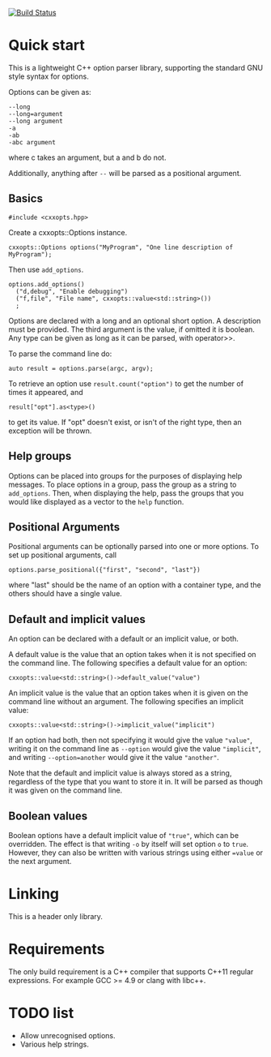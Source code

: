 [![Build Status](https://travis-ci.org/jarro2783/cxxopts.svg?branch=master)](https://travis-ci.org/jarro2783/cxxopts)

# Quick start

This is a lightweight C++ option parser library, supporting the standard GNU
style syntax for options.

Options can be given as:

    --long
    --long=argument
    --long argument
    -a
    -ab
    -abc argument

where c takes an argument, but a and b do not.

Additionally, anything after `--` will be parsed as a positional argument.

## Basics

    #include <cxxopts.hpp>

Create a cxxopts::Options instance.

    cxxopts::Options options("MyProgram", "One line description of MyProgram");

Then use `add_options`.

    options.add_options()
      ("d,debug", "Enable debugging")
      ("f,file", "File name", cxxopts::value<std::string>())
      ;

Options are declared with a long and an optional short option. A description
must be provided. The third argument is the value, if omitted it is boolean.
Any type can be given as long as it can be parsed, with operator>>.

To parse the command line do:

    auto result = options.parse(argc, argv);

To retrieve an option use `result.count("option")` to get the number of times
it appeared, and

    result["opt"].as<type>()

to get its value. If "opt" doesn't exist, or isn't of the right type, then an
exception will be thrown.

## Help groups

Options can be placed into groups for the purposes of displaying help messages.
To place options in a group, pass the group as a string to `add_options`. Then,
when displaying the help, pass the groups that you would like displayed as a
vector to the `help` function.

## Positional Arguments

Positional arguments can be optionally parsed into one or more options.
To set up positional arguments, call

    options.parse_positional({"first", "second", "last"})

where "last" should be the name of an option with a container type, and the
others should have a single value.

## Default and implicit values

An option can be declared with a default or an implicit value, or both.

A default value is the value that an option takes when it is not specified
on the command line. The following specifies a default value for an option:

    cxxopts::value<std::string>()->default_value("value")

An implicit value is the value that an option takes when it is given on the
command line without an argument. The following specifies an implicit value:

    cxxopts::value<std::string>()->implicit_value("implicit")

If an option had both, then not specifying it would give the value `"value"`,
writing it on the command line as `--option` would give the value `"implicit"`,
and writing `--option=another` would give it the value `"another"`.

Note that the default and implicit value is always stored as a string,
regardless of the type that you want to store it in. It will be parsed as
though it was given on the command line.

## Boolean values

Boolean options have a default implicit value of `"true"`, which can be
overridden. The effect is that writing `-o` by itself will set option `o` to
`true`. However, they can also be written with various strings using either
`=value` or the next argument.

# Linking

This is a header only library.

# Requirements

The only build requirement is a C++ compiler that supports C++11 regular
expressions. For example GCC >= 4.9 or clang with libc++.

# TODO list

* Allow unrecognised options.
* Various help strings.
